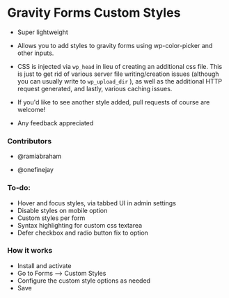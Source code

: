 Gravity Forms Custom Styles
===========================

* Super lightweight

* Allows you to add styles to gravity forms using wp-color-picker and other inputs.

* CSS is injected via `wp_head` in lieu of creating an additional css file. This is just to get rid of various server file writing/creation issues (although you can usually write to `wp_upload_dir` ), as well as the additional HTTP request generated, and lastly, various caching issues.

* If you'd like to see another style added, pull requests of course are welcome!

* Any feedback appreciated

### Contributors

* @ramiabraham

* @onefinejay

### To-do:

* Hover and focus styles, via tabbed UI in admin settings
* Disable styles on mobile option
* Custom styles per form
* Syntax highlighting for custom css textarea
* Defer checkbox and radio button fix to option

### How it works

* Install and activate
* Go to Forms --> Custom Styles
* Configure the custom style options as needed
* Save